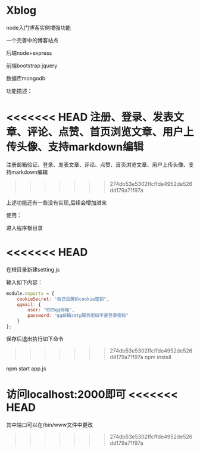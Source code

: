 # Xblog
node入门博客实例增强功能

一个完善中的博客站点 

后端node+express 

前端bootstrap jquery 

数据库mongodb 

功能描述：

<<<<<<< HEAD
注册、登录、发表文章、评论、点赞、首页浏览文章、用户上传头像、支持markdown编辑
=======
注册邮箱验证、登录、发表文章、评论、点赞、首页浏览文章、用户上传头像、支持markdown编辑
>>>>>>> 274db53e5302ffcffde4952de526dd179a71f97a

上述功能还有一些没有实现,后续会增加进来

使用：

进入程序根目录

<<<<<<< HEAD
=======
在根目录新建setting.js

输入如下内容：
```js
module.exports = {
	cookieSecret: "自己设置的cookie密钥",
	qqmail: {
		user: "你的qq邮箱",
		password: "qq邮箱smtp服务密码不是登录密码"
	}
};
```
保存后退出执行如下命令

>>>>>>> 274db53e5302ffcffde4952de526dd179a71f97a
npm install

npm start app.js

访问localhost:2000即可
<<<<<<< HEAD
=======
其中端口可以在/bin/www文件中更改
>>>>>>> 274db53e5302ffcffde4952de526dd179a71f97a
